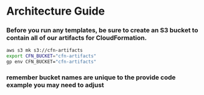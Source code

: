 # Architecture Guide

### Before you run any templates, be sure to create an S3 bucket to contain all of our artifacts for CloudFormation.

```sh
aws s3 mk s3://cfn-artifacts
export CFN_BUCKET="cfn-artifacts"
gp env CFN_BUCKET="cfn-artifacts"
```

### remember bucket names are unique to the provide code example you may need to adjust